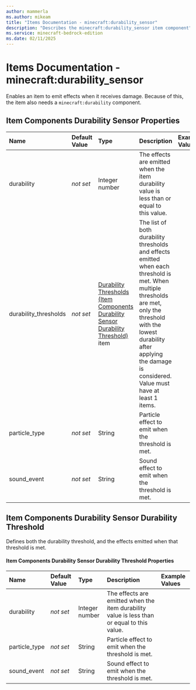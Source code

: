 ```yaml
---
author: mammerla
ms.author: mikeam
title: "Items Documentation - minecraft:durability_sensor"
description: "Describes the minecraft:durability_sensor item component"
ms.service: minecraft-bedrock-edition
ms.date: 02/11/2025 
---
```


# Items Documentation - minecraft:durability_sensor

Enables an item to emit effects when it receives damage. Because of this, the item also needs a `minecraft:durability` component.


## Item Components Durability Sensor Properties

|Name       |Default Value |Type |Description |Example Values |
|:----------|:-------------|:----|:-----------|:------------- |
| durability | *not set* | Integer number | The effects are emitted when the item durability value is less than or equal to this value. |  | 
| durability_thresholds | *not set* | [Durability Thresholds (Item Components Durability Sensor Durability Threshold)](#item-components-durability-sensor-durability-threshold) item | The list of both durability thresholds and effects emitted when each threshold is met. When multiple thresholds are met, only the threshold with the lowest durability after applying the damage is considered. Value must have at least 1 items. |  | 
| particle_type | *not set* | String | Particle effect to emit when the threshold is met. |  | 
| sound_event | *not set* | String | Sound effect to emit when the threshold is met. |  | 

## Item Components Durability Sensor Durability Threshold
Defines both the durability threshold, and the effects emitted when that threshold is met.


#### Item Components Durability Sensor Durability Threshold Properties

|Name       |Default Value |Type |Description |Example Values |
|:----------|:-------------|:----|:-----------|:------------- |
| durability | *not set* | Integer number | The effects are emitted when the item durability value is less than or equal to this value. |  | 
| particle_type | *not set* | String | Particle effect to emit when the threshold is met. |  | 
| sound_event | *not set* | String | Sound effect to emit when the threshold is met. |  | 